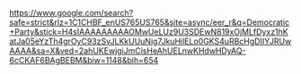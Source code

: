 https://www.google.com/search?safe=strict&rlz=1C1CHBF_enUS765US765&site=async/eer_r&q=Democratic+Party&stick=H4sIAAAAAAAAAOMwUeLUz9U3SDEwN819xOjMLfDyxz1hKatJa05eYzTh4grOyC93zSvJLKkUUuNig7JkuHilELo0GKS4uRBcHgDIIYJRUwAAAA&sa=X&ved=2ahUKEwjgiJmCisHeAhUELnwKHdwHDyAQ-6cCKAF6BAgBEBM&biw=1148&bih=654
